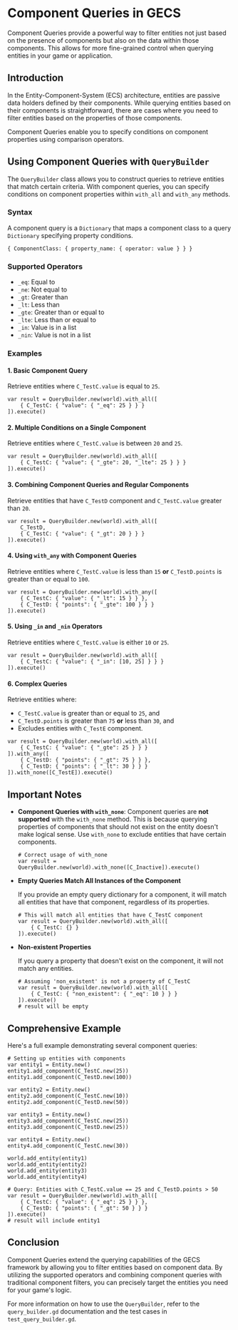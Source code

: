 # Component Queries in GECS

Component Queries provide a powerful way to filter entities not just based on the presence of components but also on the data within those components. This allows for more fine-grained control when querying entities in your game or application.

## Introduction

In the Entity-Component-System (ECS) architecture, entities are passive data holders defined by their components. While querying entities based on their components is straightforward, there are cases where you need to filter entities based on the properties of those components.

Component Queries enable you to specify conditions on component properties using comparison operators.

## Using Component Queries with `QueryBuilder`

The `QueryBuilder` class allows you to construct queries to retrieve entities that match certain criteria. With component queries, you can specify conditions on component properties within `with_all` and `with_any` methods.

### Syntax

A component query is a `Dictionary` that maps a component class to a query `Dictionary` specifying property conditions.

```gdscript
{ ComponentClass: { property_name: { operator: value } } }
```

### Supported Operators

- `_eq`: Equal to
- `_ne`: Not equal to
- `_gt`: Greater than
- `_lt`: Less than
- `_gte`: Greater than or equal to
- `_lte`: Less than or equal to
- `_in`: Value is in a list
- `_nin`: Value is not in a list

### Examples

#### 1. Basic Component Query

Retrieve entities where `C_TestC.value` is equal to `25`.

```gdscript
var result = QueryBuilder.new(world).with_all([
    { C_TestC: { "value": { "_eq": 25 } } }
]).execute()
```

#### 2. Multiple Conditions on a Single Component

Retrieve entities where `C_TestC.value` is between `20` and `25`.

```gdscript
var result = QueryBuilder.new(world).with_all([
    { C_TestC: { "value": { "_gte": 20, "_lte": 25 } } }
]).execute()
```

#### 3. Combining Component Queries and Regular Components

Retrieve entities that have `C_TestD` component and `C_TestC.value` greater than `20`.

```gdscript
var result = QueryBuilder.new(world).with_all([
    C_TestD,
    { C_TestC: { "value": { "_gt": 20 } } }
]).execute()
```

#### 4. Using `with_any` with Component Queries

Retrieve entities where `C_TestC.value` is less than `15` **or** `C_TestD.points` is greater than or equal to `100`.

```gdscript
var result = QueryBuilder.new(world).with_any([
    { C_TestC: { "value": { "_lt": 15 } } },
    { C_TestD: { "points": { "_gte": 100 } } }
]).execute()
```

#### 5. Using `_in` and `_nin` Operators

Retrieve entities where `C_TestC.value` is either `10` or `25`.

```gdscript
var result = QueryBuilder.new(world).with_all([
    { C_TestC: { "value": { "_in": [10, 25] } } }
]).execute()
```

#### 6. Complex Queries

Retrieve entities where:
- `C_TestC.value` is greater than or equal to `25`, and
- `C_TestD.points` is greater than `75` **or** less than `30`, and
- Excludes entities with `C_TestE` component.

```gdscript
var result = QueryBuilder.new(world).with_all([
    { C_TestC: { "value": { "_gte": 25 } } }
]).with_any([
    { C_TestD: { "points": { "_gt": 75 } } },
    { C_TestD: { "points": { "_lt": 30 } } }
]).with_none([C_TestE]).execute()
```

## Important Notes

- **Component Queries with `with_none`**: Component queries are **not supported** with the `with_none` method. This is because querying properties of components that should not exist on the entity doesn't make logical sense. Use `with_none` to exclude entities that have certain components.

  ```gdscript
  # Correct usage of with_none
  var result = QueryBuilder.new(world).with_none([C_Inactive]).execute()
  ```

- **Empty Queries Match All Instances of the Component**

  If you provide an empty query dictionary for a component, it will match all entities that have that component, regardless of its properties.

  ```gdscript
  # This will match all entities that have C_TestC component
  var result = QueryBuilder.new(world).with_all([
      { C_TestC: {} }
  ]).execute()
  ```

- **Non-existent Properties**

  If you query a property that doesn't exist on the component, it will not match any entities.

  ```gdscript
  # Assuming 'non_existent' is not a property of C_TestC
  var result = QueryBuilder.new(world).with_all([
      { C_TestC: { "non_existent": { "_eq": 10 } } }
  ]).execute()
  # result will be empty
  ```

## Comprehensive Example

Here's a full example demonstrating several component queries:

```gdscript
# Setting up entities with components
var entity1 = Entity.new()
entity1.add_component(C_TestC.new(25))
entity1.add_component(C_TestD.new(100))

var entity2 = Entity.new()
entity2.add_component(C_TestC.new(10))
entity2.add_component(C_TestD.new(50))

var entity3 = Entity.new()
entity3.add_component(C_TestC.new(25))
entity3.add_component(C_TestD.new(25))

var entity4 = Entity.new()
entity4.add_component(C_TestC.new(30))

world.add_entity(entity1)
world.add_entity(entity2)
world.add_entity(entity3)
world.add_entity(entity4)

# Query: Entities with C_TestC.value == 25 and C_TestD.points > 50
var result = QueryBuilder.new(world).with_all([
    { C_TestC: { "value": { "_eq": 25 } } },
    { C_TestD: { "points": { "_gt": 50 } } }
]).execute()
# result will include entity1
```

## Conclusion

Component Queries extend the querying capabilities of the GECS framework by allowing you to filter entities based on component data. By utilizing the supported operators and combining component queries with traditional component filters, you can precisely target the entities you need for your game's logic.

For more information on how to use the `QueryBuilder`, refer to the `query_builder.gd` documentation and the test cases in `test_query_builder.gd`.